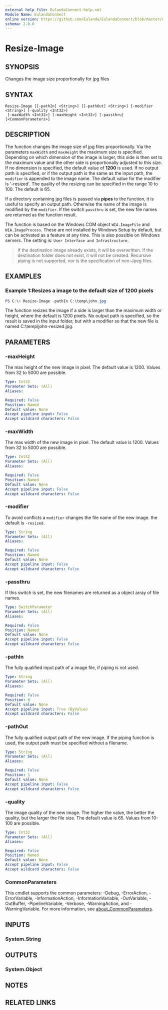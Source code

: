 ```yaml
---
external help file: EulandaConnect-help.xml
Module Name: EulandaConnect
online version: https://github.com/Eulanda/EulandaConnect/blob/master/docs/Resize-Image.md
schema: 2.0.0
---
```


# Resize-Image

## SYNOPSIS
Changes the image size proportionally for jpg files

## SYNTAX

```
Resize-Image [[-pathIn] <String>] [[-pathOut] <String>] [-modifier <String>] [-quality <Int32>]
 [-maxWidth <Int32>] [-maxHeight <Int32>] [-passthru] [<CommonParameters>]
```

## DESCRIPTION
The function changes the image size of jpg files proportionally. Via the parameters `maxWidth` and `maxHeight` the maximum size is specified. Depending on which dimension of the image is larger, this side is then set to the maximum value and the other side is proportionally adjusted to this size. If no dimension is specified, the default value of **1200** is used.
If no output path is specified, or if the output path is the same as the input path, the `modifier` is appended to the image name. The default value for the modifier is '-resized'. The quality of the resizing can be specified in the range 10 to 100. The default is 65.

If a directory containing jpg files is passed via **pipes** to the function, it is useful to specify an output path. Otherwise the name of the image is modified by the `modifier`. 
If the switch `passthru` is set, the new file names are returned as the function result.

The function is based on the Windows COM object `WIA.ImageFile` and `WIA.ImageProcess`. These are not installed by Windows Setup by default, but can be activated as a feature at any time. This is also possible on Windows servers. The setting is: `User Interface and Infrastructure`.

> If the destination image already exists, it will be overwritten. If the destination folder does not exist, it will not be created. Recursive piping is not supported, nor is the specification of non-Jpeg files.

## EXAMPLES

### Example 1:Resizes a image to the default size of 1200 pixels
```powershell
PS C:\> Resize-Image -pathIn C:\temp\john.jpg
```

The function resizes the image if a side is larger than the maximum width or height, where the default is 1200 pixels. No output path is specified, so the result is saved in the input folder, but with a modifier so that the new file is named C:\temp\john-resized.jpg.

## PARAMETERS

### -maxHeight
The max height of the new image in pixel. The default value is 1200. Values from 32 to 5000 are possible.

```yaml
Type: Int32
Parameter Sets: (All)
Aliases:

Required: False
Position: Named
Default value: None
Accept pipeline input: False
Accept wildcard characters: False
```

### -maxWidth
The max width of the new image in pixel. The default value is 1200. Values from 32 to 5000 are possible.

```yaml
Type: Int32
Parameter Sets: (All)
Aliases:

Required: False
Position: Named
Default value: None
Accept pipeline input: False
Accept wildcard characters: False
```

### -modifier
To avoid conflicts a `modifier` changes the file name of the new image. the default is `-resized`.

```yaml
Type: String
Parameter Sets: (All)
Aliases:

Required: False
Position: Named
Default value: None
Accept pipeline input: False
Accept wildcard characters: False
```

### -passthru
If this switch is set, the new filenames are returned as a object array of file names.

```yaml
Type: SwitchParameter
Parameter Sets: (All)
Aliases:

Required: False
Position: Named
Default value: None
Accept pipeline input: False
Accept wildcard characters: False
```

### -pathIn
The fully qualified input path of a image file, if piping is not used.

```yaml
Type: String
Parameter Sets: (All)
Aliases:

Required: False
Position: 0
Default value: None
Accept pipeline input: True (ByValue)
Accept wildcard characters: False
```

### -pathOut
The fully qualified output path of the new image. If the piping function is used, the output path must be specified without a filename.

```yaml
Type: String
Parameter Sets: (All)
Aliases:

Required: False
Position: 1
Default value: None
Accept pipeline input: False
Accept wildcard characters: False
```

### -quality
The image quality of the new image. The higher the value, the better the quality, but the larger the file size. The default value is 65. Values from 10-100 are possible.

```yaml
Type: Int32
Parameter Sets: (All)
Aliases:

Required: False
Position: Named
Default value: None
Accept pipeline input: False
Accept wildcard characters: False
```

### CommonParameters
This cmdlet supports the common parameters: -Debug, -ErrorAction, -ErrorVariable, -InformationAction, -InformationVariable, -OutVariable, -OutBuffer, -PipelineVariable, -Verbose, -WarningAction, and -WarningVariable. For more information, see [about_CommonParameters](http://go.microsoft.com/fwlink/?LinkID=113216).

## INPUTS

### System.String

## OUTPUTS

### System.Object
## NOTES

## RELATED LINKS
